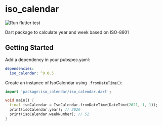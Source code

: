 # iso_calendar

![Run flutter test](https://github.com/iktakahiro/dart_iso_calendar/workflows/Run%20flutter%20test/badge.svg?branch=main)

Dart package to calculate year and week based on ISO-8601

## Getting Started

Add a dependency in your pubspec.yaml:

```yaml
dependencies:
  iso_calendar: ^0.0.5
```

Create an instance of IsoCalendar using `.fromDateTime()`:

```dart
import 'package:iso_calendar/iso_calendar.dart';

void main() {
  final isoCalendar = IsoCalendar.fromDateTime(DateTime(2021, 1, 1));
  print(isoCalendar.year); // 2020
  print(isoCalendar.weekNumber); // 52
}
```
